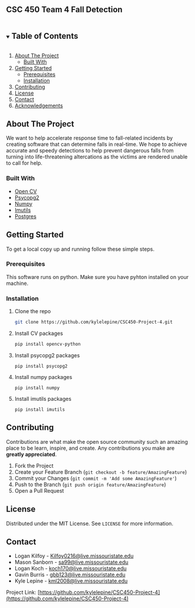 ## CSC 450 Team 4 Fall Detection 

<!-- TABLE OF CONTENTS -->
<details open="open">
  <summary><h2 style="display: inline-block">Table of Contents</h2></summary>
  <ol>
    <li>
      <a href="#about-the-project">About The Project</a>
      <ul>
        <li><a href="#built-with">Built With</a></li>
      </ul>
    </li>
    <li>
      <a href="#getting-started">Getting Started</a>
      <ul>
        <li><a href="#prerequisites">Prerequisites</a></li>
        <li><a href="#installation">Installation</a></li>
      </ul>
    </li>
    <li><a href="#contributing">Contributing</a></li>
    <li><a href="#license">License</a></li>
    <li><a href="#contact">Contact</a></li>
    <li><a href="#acknowledgements">Acknowledgements</a></li>
  </ol>
</details>



<!-- ABOUT THE PROJECT -->
## About The Project


We want to help accelerate response time to fall-related incidents by creating software that can determine 
falls in real-time. We hope to achieve accurate and speedy detections to help prevent dangerous falls from 
turning into life-threatening altercations as the victims are rendered unable to call for help.



### Built With

* [Open CV](https://opencv.org/)
* [Psycopg2](https://www.psycopg.org/)
* [Numpy](https://numpy.org/)
* [Imutils ](https://github.com/jrosebr1/imutils)
* [Postgres](https://www.postgresql.org/)




<!-- GETTING STARTED -->
## Getting Started

To get a local copy up and running follow these simple steps.

### Prerequisites

This software runs on python. Make sure you have pyhton installed on your machine.

### Installation

1. Clone the repo
   ```sh
   git clone https://github.com/kylelepine/CSC450-Project-4.git
   ```
2. Install CV packages
   ```sh
   pip install opencv-python
   ```
3. Install psycopg2 packages
    ```
    pip install psycopg2
    ```
4. Install numpy packages
    ```
    pip install numpy
    ```
5. Install imutils packages
    ```
    pip install imutils
    ```



<!-- CONTRIBUTING -->
## Contributing

Contributions are what make the open source community such an amazing place to be learn, inspire, and create. Any contributions you make are **greatly appreciated**.

1. Fork the Project
2. Create your Feature Branch (`git checkout -b feature/AmazingFeature`)
3. Commit your Changes (`git commit -m 'Add some AmazingFeature'`)
4. Push to the Branch (`git push origin feature/AmazingFeature`)
5. Open a Pull Request



<!-- LICENSE -->
## License

Distributed under the MIT License. See `LICENSE` for more information.



<!-- CONTACT -->
## Contact

* Logan Kilfoy - Kilfoy0216@live.missouristate.edu
* Mason Sanborn - sa99@live.missouristate.edu
* Logan Koch - koch170@live.missouristate.edu
* Gavin Burris - gbb123@live.missouristate.edu
* Kyle Lepine - kml2008@live.missouristate.edu


Project Link: [https://github.com/kylelepine/CSC450-Project-4](https://github.com/kylelepine/CSC450-Project-4)
